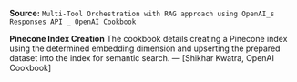 **Source:** `Multi-Tool Orchestration with RAG approach using OpenAI_s Responses API _ OpenAI Cookbook`

**Pinecone Index Creation**
The cookbook details creating a Pinecone index using the determined embedding dimension and upserting the prepared dataset into the index for semantic search. — [Shikhar Kwatra, OpenAI Cookbook]
